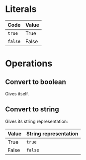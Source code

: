 # Literals

|Code|Value|
|---|---|
|`true`|True|
|`false`|False|

# Operations

## Convert to boolean

Gives itself.

## Convert to string

Gives its string representation:

|Value|String representation|
|---|---|
|True|`true`|
|False|`false`|
